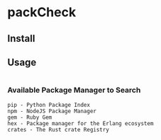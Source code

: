 # packCheck


## Install




## Usage

```

```

### Available Package Manager to Search
```
pip - Python Package Index
npm - NodeJS Package Manager
gem - Ruby Gem
hex - Package manager for the Erlang ecosystem
crates - The Rust crate Registry
```
